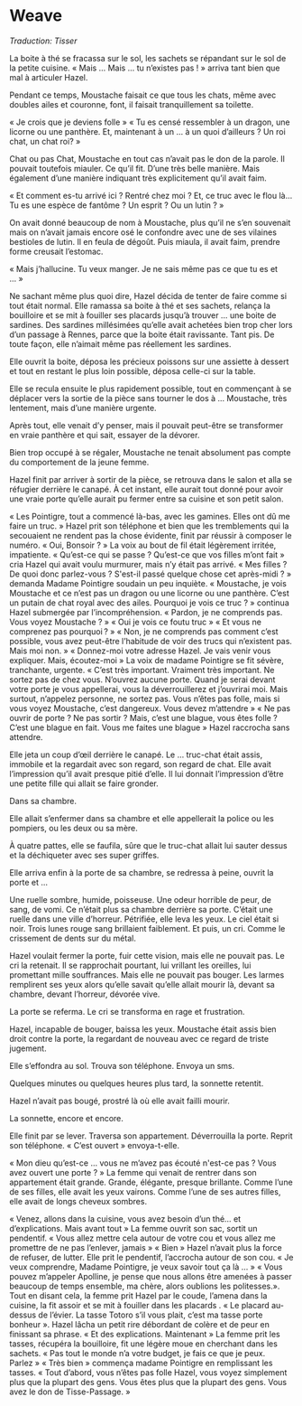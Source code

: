 # Weave

_Traduction: Tisser_

La boite à thé se fracassa sur le sol, les sachets se répandant sur le sol de la petite cuisine.
« Mais … Mais … tu n’existes pas ! » arriva tant bien que mal à articuler Hazel.

Pendant ce temps, Moustache faisait ce que tous les chats, même avec doubles ailes et couronne, font, il faisait tranquillement sa toilette.

« Je crois que je deviens folle »
« Tu es censé ressembler à un dragon, une licorne ou une panthère. Et, maintenant à un … à un quoi d’ailleurs ? Un roi chat, un chat roi? »

Chat ou pas Chat, Moustache en tout cas n’avait pas le don de la parole. Il pouvait toutefois miauler. Ce qu’il fit. D’une très belle manière. Mais également d’une manière indiquant très explicitement qu’il avait faim.

« Et comment es-tu arrivé ici ? Rentré chez moi ? Et, ce truc avec le flou là… Tu es une espèce de fantôme ? Un esprit ? Ou un lutin ? »

On avait donné beaucoup de nom à Moustache, plus qu’il ne s’en souvenait mais on n’avait jamais encore osé le confondre avec une de ses vilaines bestioles de lutin. Il en feula de dégoût. Puis miaula, il avait faim, prendre forme creusait l’estomac.

« Mais j’hallucine. Tu veux manger. Je ne sais même pas ce que tu es et … »

Ne sachant même plus quoi dire, Hazel décida de tenter de faire comme si tout était normal. Elle ramassa sa boite à thé et ses sachets, relança la bouilloire et se mit à fouiller ses placards jusqu’à trouver … une boite de sardines. Des sardines millésimées qu’elle avait achetées bien trop cher lors d’un passage à Rennes, parce que la boite était ravissante. Tant pis. De toute façon, elle n’aimait même pas réellement les sardines.

Elle ouvrit la boite, déposa les précieux poissons sur une assiette à dessert et tout en restant le plus loin possible, déposa celle-ci sur la table.

Elle se recula ensuite le plus rapidement possible, tout en commençant à se déplacer vers la sortie de la pièce sans tourner le dos à … Moustache, très lentement, mais d’une manière urgente.

Après tout, elle venait d’y penser, mais il pouvait peut-être se transformer en vraie panthère et qui sait, essayer de la dévorer.

Bien trop occupé à se régaler, Moustache ne tenait absolument pas compte du comportement de la jeune femme.

Hazel finit par arriver à sortir de la pièce, se retrouva dans le salon et alla se réfugier derrière le canapé. À cet instant, elle aurait tout donné pour avoir une vraie porte qu’elle aurait pu fermer entre sa cuisine et son petit salon.

« Les Pointigre, tout a commencé là-bas, avec les gamines. Elles ont dû me faire un truc. »
Hazel prit son téléphone et bien que les tremblements qui la secouaient ne rendent pas la chose évidente, finit par réussir à composer le numéro.
« Oui, Bonsoir ? » La voix au bout de fil était légèrement irritée, impatiente.
« Qu’est-ce qui se passe ? Qu’est-ce que vos filles m’ont fait » cria Hazel qui avait voulu murmurer, mais n’y était pas arrivé.
« Mes filles ? De quoi donc parlez-vous ? S'est-il passé quelque chose cet après-midi ? » demanda Madame Pointigre soudain un peu inquiète.
« Moustache, je vois Moustache et ce n’est pas un dragon ou une licorne ou une panthère. C’est un putain de chat royal avec des ailes. Pourquoi je vois ce truc ? » continua Hazel submergée par l’incompréhension.
« Pardon, je ne comprends pas. Vous voyez Moustache ? »
« Oui je vois ce foutu truc »
« Et vous ne comprenez pas pourquoi ? »
« Non, je ne comprends pas comment c’est possible, vous avez peut-être l’habitude de voir des trucs qui n’existent pas. Mais moi non. »
« Donnez-moi votre adresse Hazel. Je vais venir vous expliquer. Mais, écoutez-moi » La voix de madame Pointigre se fit sévère, tranchante, urgente.
« C’est très important. Vraiment très important. Ne sortez pas de chez vous. N’ouvrez aucune porte. Quand je serai devant votre porte je vous appellerai, vous la déverrouillerez et j’ouvrirai moi. Mais surtout, n’appelez personne, ne sortez pas. Vous n’êtes pas folle, mais si vous voyez Moustache, c’est dangereux. Vous devez m’attendre »
« Ne pas ouvrir de porte ? Ne pas sortir ? Mais, c’est une blague, vous êtes folle ? C’est une blague en fait. Vous me faites une blague » Hazel raccrocha sans attendre.

Elle jeta un coup d’œil derrière le canapé. Le … truc-chat était assis, immobile et la regardait avec son regard, son regard de chat. Elle avait l’impression qu’il avait presque pitié d’elle. Il lui donnait l’impression d’être une petite fille qui allait se faire gronder.

Dans sa chambre.

Elle allait s’enfermer dans sa chambre et elle appellerait la police ou les pompiers, ou les deux ou sa mère.

À quatre pattes, elle se faufila, sûre que le truc-chat allait lui sauter dessus et la déchiqueter avec ses super griffes.

Elle arriva enfin à la porte de sa chambre, se redressa à peine, ouvrit la porte et …

Une ruelle sombre, humide, poisseuse. Une odeur horrible de peur, de sang, de vomi. Ce n’était plus sa chambre derrière sa porte. C’était une ruelle dans une ville d’horreur. Pétrifiée, elle leva les yeux. Le ciel était si noir. Trois lunes rouge sang brillaient faiblement. Et puis, un cri. Comme le crissement de dents sur du métal.

Hazel voulait fermer la porte, fuir cette vision, mais elle ne pouvait pas. Le cri la retenait. Il se rapprochait pourtant, lui vrillant les oreilles, lui promettant mille souffrances. Mais elle ne pouvait pas bouger. Les larmes remplirent ses yeux alors qu’elle savait qu’elle allait mourir là, devant sa chambre, devant l’horreur, dévorée vive.

La porte se referma. Le cri se transforma en rage et frustration.

Hazel, incapable de bouger, baissa les yeux. Moustache était assis bien droit contre la porte, la regardant de nouveau avec ce regard de triste jugement.

Elle s’effondra au sol. Trouva son téléphone. Envoya un sms.

Quelques minutes ou quelques heures plus tard, la sonnette retentit.

Hazel n’avait pas bougé, prostré là où elle avait failli mourir.

La sonnette, encore et encore.

Elle finit par se lever. Traversa son appartement. Déverrouilla la porte. Reprit son téléphone.
« C’est ouvert » envoya-t-elle.

« Mon dieu qu’est-ce … vous ne m’avez pas écouté n'est-ce pas ? Vous avez ouvert une porte ? » La femme qui venait de rentrer dans son appartement était grande. Grande, élégante, presque brillante. Comme l’une de ses filles, elle avait les yeux vairons. Comme l’une de ses autres filles, elle avait de longs cheveux sombres.

« Venez, allons dans la cuisine, vous avez besoin d’un thé… et d’explications. Mais avant tout » La femme ouvrit son sac, sortit un pendentif.
« Vous allez mettre cela autour de votre cou et vous allez me promettre de ne pas l’enlever, jamais »
« Bien » Hazel n’avait plus la force de refuser, de lutter. Elle prit le pendentif, l’accrocha autour de son cou.
« Je veux comprendre, Madame Pointigre, je veux savoir tout ça là … »
« Vous pouvez m’appeler Apolline, je pense que nous allons être amenées à passer beaucoup de temps ensemble, ma chère, alors oublions les politesses.».
Tout en disant cela, la femme prit Hazel par le coude, l’amena dans la cuisine, la fit assoir et se mit à fouiller dans les placards .
« Le placard au-dessus de l’évier. La tasse Totoro s’il vous plait, c’est ma tasse porte bonheur ». Hazel lâcha un petit rire débordant de colère et de peur en finissant sa phrase.
« Et des explications. Maintenant »
La femme prit les tasses, récupéra la bouilloire, fit une légère moue en cherchant dans les sachets.
« Pas tout le monde n’a votre budget, je fais ce que je peux. Parlez »
« Très bien » commença madame Pointigre en remplissant les tasses.
« Tout d’abord, vous n’êtes pas folle Hazel, vous voyez simplement plus que la plupart des gens. Vous êtes plus que la plupart des gens. Vous avez le don de Tisse-Passage. »
